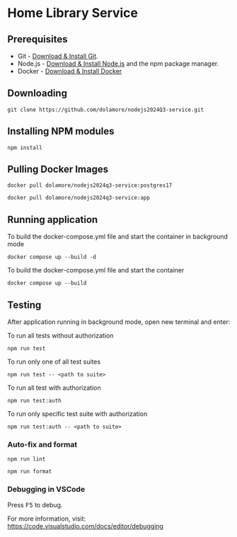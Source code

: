 # Home Library Service

## Prerequisites

- Git - [Download & Install Git](https://git-scm.com/downloads).
- Node.js - [Download & Install Node.js](https://nodejs.org/en/download/) and the npm package manager.
- Docker - [Download & Install Docker](https://www.docker.com/get-started/)

## Downloading

```
git clone https://github.com/dolamore/nodejs2024Q3-service.git
```

## Installing NPM modules

```
npm install
```

## Pulling Docker Images
```
docker pull dolamore/nodejs2024q3-service:postgres17
```
```
docker pull dolamore/nodejs2024q3-service:app
```


## Running application
To build the docker-compose.yml file and start the container in background mode

```
docker compose up --build -d
```

To build the docker-compose.yml file and start the container

```
docker compose up --build
```

## Testing

After application running in background mode, open new terminal and enter:

To run all tests without authorization

```
npm run test
```

To run only one of all test suites

```
npm run test -- <path to suite>
```

To run all test with authorization

```
npm run test:auth
```

To run only specific test suite with authorization

```
npm run test:auth -- <path to suite>
```

### Auto-fix and format

```
npm run lint
```

```
npm run format
```

### Debugging in VSCode

Press <kbd>F5</kbd> to debug.

For more information, visit: https://code.visualstudio.com/docs/editor/debugging
